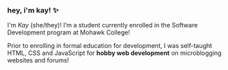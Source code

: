 ### hey, i'm kay! ✨

<!--
**kkanyu/kkanyu** is a ✨ _special_ ✨ repository because its `README.md` (this file) appears on your GitHub profile.

Here are some ideas to get you started:

- 🔭 I’m currently working on ...
- 🌱 I’m currently enrolled in the Software Development program at Mohawk College!
- 💬 Ask me about ...
- 📫 How to reach me: ...
- 😄 Pronouns: She/They
- ⚡ Fun fact: ...
-->

I'm _Kay_ (she/they)! I’m a student currently enrolled in the Software Development program at Mohawk College!

Prior to enrolling in formal education for development, I was self-taught HTML, CSS and JavaScript for **hobby web development** on microblogging websites and forums!
